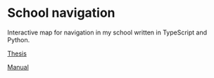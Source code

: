 # School navigation

Interactive map for navigation in my school written in TypeScript and Python.

[Thesis](https://github.com/TheRamsay/school-navigation/blob/main/docs/thesis.pdf)

[Manual](https://github.com/TheRamsay/school-navigation/blob/main/docs/manual.pdf)